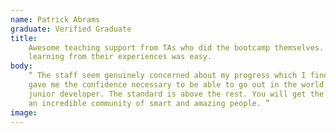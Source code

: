 ```yaml
---
name: Patrick Abrams
graduate: Verified Graduate
title:
    Awesome teaching support from TAs who did the bootcamp themselves. Getting guidance from them and
    learning from their experiences was easy.
body:
    “ The staff seem genuinely concerned about my progress which I find really refreshing. The program
    gave me the confidence necessary to be able to go out in the world and present myself as a capable
    junior developer. The standard is above the rest. You will get the personal attention you need from
    an incredible community of smart and amazing people. ”
image:
---
```

